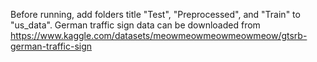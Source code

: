 Before running, add folders title "Test", "Preprocessed", and "Train" to "us_data".
German traffic sign data can be downloaded from https://www.kaggle.com/datasets/meowmeowmeowmeowmeow/gtsrb-german-traffic-sign
